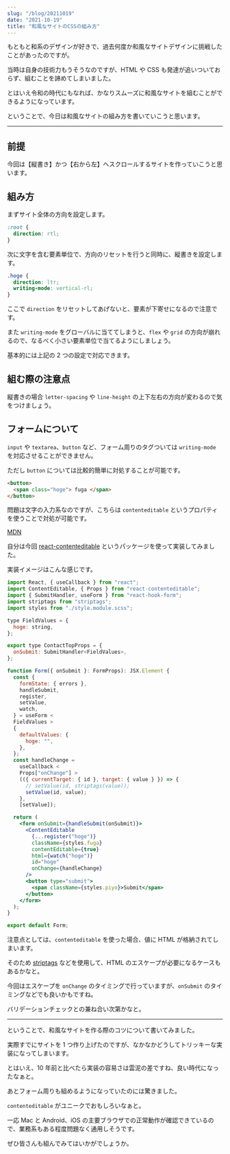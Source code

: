 ```yaml
---
slug: "/blog/20211019"
date: "2021-10-19"
title: "和風なサイトのCSSの組み方"
---
```


もともと和系のデザインが好きで、過去何度か和風なサイトデザインに挑戦したことがあったのですが。

当時は自身の技術力もうそうなのですが、HTML や CSS も発達が追いついておらず、組むことを諦めてしまいました。

とはいえ令和の時代にもなれば、かなりスムーズに和風なサイトを組むことができるようになっています。

ということで、今日は和風なサイトの組み方を書いていこうと思います。

---

## 前提

今回は【縦書き】かつ【右から左】へスクロールするサイトを作っていこうと思います。

## 組み方

まずサイト全体の方向を設定します。

```css
:root {
  direction: rtl;
}
```

次に文字を含む要素単位で、方向のリセットを行うと同時に、縦書きを設定します。

```css
.hoge {
  direction: ltr;
  writing-mode: vertical-rl;
}
```

ここで `direction` をリセットしてあげないと、要素が下寄せになるので注意です。

また `writing-mode` をグローバルに当ててしまうと、`flex` や `grid` の方向が崩れるので、なるべく小さい要素単位で当てるようにしましょう。

基本的には上記の 2 つの設定で対応できます。

## 組む際の注意点

縦書きの場合 `letter-spacing` や `line-height` の上下左右の方向が変わるので気をつけましょう。

## フォームについて

`input` や `textarea`、`button` など、フォーム周りのタグついては `writing-mode` を対応させることができません。

ただし `button` については比較的簡単に対処することが可能です。

```html
<button>
  <span class="hoge"> fuga </span>
</button>
```

問題は文字の入力系なのですが、こちらは `contenteditable` というプロパティを使うことで対処が可能です。

[MDN](https://developer.mozilla.org/ja/docs/Web/HTML/Global_attributes/contenteditable)

自分は今回 [react-contenteditable](https://www.npmjs.com/package/react-contenteditable) というパッケージを使って実装してみました。

実装イメージはこんな感じです。

```jsx
import React, { useCallback } from "react";
import ContentEditable, { Props } from "react-contenteditable";
import { SubmitHandler, useForm } from "react-hook-form";
import striptags from "striptags";
import styles from "./style.module.scss";

type FieldValues = {
  hoge: string,
};

export type ContactTopProps = {
  onSubmit: SubmitHandler<FieldValues>,
};

function Form({ onSubmit }: FormProps): JSX.Element {
  const {
    formState: { errors },
    handleSubmit,
    register,
    setValue,
    watch,
  } = useForm <
  FieldValues >
  {
    defaultValues: {
      hoge: "",
    },
  };
  const handleChange =
    useCallback <
    Props["onChange"] >
    (({ currentTarget: { id }, target: { value } }) => {
      // setValue(id, striptags(value));
      setValue(id, value);
    },
    [setValue]);

  return (
    <form onSubmit={handleSubmit(onSubmit)}>
      <ContentEditable
        {...register("hoge")}
        className={styles.fuga}
        contentEditable={true}
        html={watch("hoge")}
        id="hoge"
        onChange={handleChange}
      />
      <button type="submit">
        <span className={styles.piyo}>Submit</span>
      </button>
    </form>
  );
}

export default Form;
```

注意点としては、`contenteditable` を使った場合、値に HTML が格納されてしまいます。

そのため [striptags](https://www.npmjs.com/package/striptags) などを使用して、HTML のエスケープが必要になるケースもあるかなと。

今回はエスケープを `onChange` のタイミングで行っていますが、`onSubmit` のタイミングなどでも良いかもですね。

バリデーションチェックとの兼ね合い次第かなと。

---

ということで、和風なサイトを作る際のコツについて書いてみました。

実際すでにサイトを 1 つ作り上げたのですが、なかなかどうしてトリッキーな実装になってしまいます。

とはいえ、10 年前と比べたら実装の容易さは雲泥の差ですね、良い時代になったなぁと。

あとフォーム周りも組めるようになっていたのには驚きました。

`contenteditable` がユニークでおもしろいなぁと。

一応 Mac と Android、iOS の主要ブラウザでの正常動作が確認できているので、業務系もある程度問題なく通用しそうです。

ぜひ皆さんも組んでみてはいかがでしょうか。
